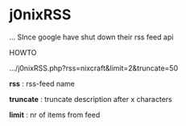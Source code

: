 # j0nixRSS
... SInce google have shut down their rss feed api 

HOWTO

.../j0nixRSS.php?rss=nixcraft&limit=2&truncate=50

**rss** : rss-feed name

**truncate** : truncate description after x characters

**limit** : nr of items from feed
